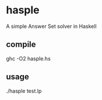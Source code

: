 hasple
======

A simple Answer Set solver in Haskell

compile
-------

ghc -O2 hasple.hs


usage
-----

./hasple test.lp